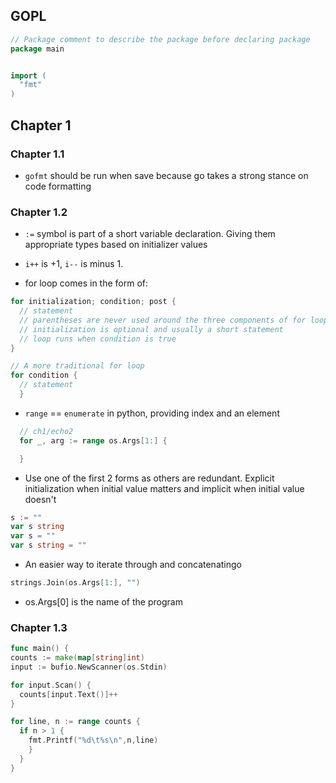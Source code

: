 ## GOPL

```go 
// Package comment to describe the package before declaring package
package main


import (
  "fmt"
)
```

## Chapter 1
### Chapter 1.1
- `gofmt` should be run when save because go takes a strong stance on code formatting

### Chapter 1.2 
- `:=` symbol is part of a short variable declaration. Giving them appropriate types based on initializer values
- `i++` is +1, `i--` is minus 1. 

- for loop comes in the form of: 
```go
for initialization; condition; post {
  // statement 
  // parentheses are never used around the three components of for loop
  // initialization is optional and usually a short statement 
  // loop runs when condition is true
}
```
```go
// A more traditional for loop
for condition {
  // statement
  }
```

- `range` == `enumerate` in python, providing index and an element
```go
  // ch1/echo2
  for _, arg := range os.Args[1:] {

  }
```

- Use one of the first 2 forms as others are redundant. Explicit  initialization when initial value matters and implicit when initial value doesn't 
```go
s := ""
var s string
var s = ""
var s string = ""
```

- An easier way to iterate through and concatenatingo
```go
strings.Join(os.Args[1:], "") 
```

- os.Args[0] is the name of the program

### Chapter 1.3

```go
func main() {
counts := make(map[string]int)
input := bufio.NewScanner(os.Stdin)

for input.Scan() {
  counts[input.Text()]++
}

for line, n := range counts {
  if n > 1 {
    fmt.Printf("%d\t%s\n",n,line)
    }
  }
}
```
